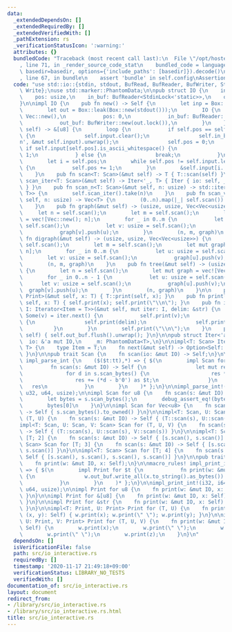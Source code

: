 ```yaml
---
data:
  _extendedDependsOn: []
  _extendedRequiredBy: []
  _extendedVerifiedWith: []
  _pathExtension: rs
  _verificationStatusIcon: ':warning:'
  attributes: {}
  bundledCode: "Traceback (most recent call last):\n  File \"/opt/hostedtoolcache/Python/3.9.0/x64/lib/python3.9/site-packages/onlinejudge_verify/documentation/build.py\"\
    , line 71, in _render_source_code_stat\n    bundled_code = language.bundle(stat.path,\
    \ basedir=basedir, options={'include_paths': [basedir]}).decode()\n  File \"/opt/hostedtoolcache/Python/3.9.0/x64/lib/python3.9/site-packages/onlinejudge_verify/languages/user_defined.py\"\
    , line 67, in bundle\n    assert 'bundle' in self.config\nAssertionError\n"
  code: "use std::io::{stdin, stdout, BufRead, BufReader, BufWriter, StdinLock, StdoutLock,\
    \ Write};\nuse std::marker::PhantomData;\n\npub struct IO {\n    input: Vec<u8>,\n\
    \    pos: usize,\n    in_buf: BufReader<StdinLock<'static>>,\n    out_buf: BufWriter<StdoutLock<'static>>,\n\
    }\n\nimpl IO {\n    pub fn new() -> Self {\n        let inp = Box::leak(Box::new(stdin()));\n\
    \        let out = Box::leak(Box::new(stdout()));\n        IO {\n            input:\
    \ Vec::new(),\n            pos: 0,\n            in_buf: BufReader::new(inp.lock()),\n\
    \            out_buf: BufWriter::new(out.lock()),\n        }\n    }\n    fn scan_bytes(&mut\
    \ self) -> &[u8] {\n        loop {\n            if self.pos == self.input.len()\
    \ {\n                self.input.clear();\n                self.in_buf.read_until(b'\\\
    n', &mut self.input).unwrap();\n                self.pos = 0;\n            } else\
    \ if self.input[self.pos].is_ascii_whitespace() {\n                self.pos +=\
    \ 1;\n            } else {\n                break;\n            }\n        }\n\
    \        let i = self.pos;\n        while self.pos != self.input.len() && !self.input[self.pos].is_ascii_whitespace()\
    \ {\n            self.pos += 1;\n        }\n        &self.input[i..self.pos]\n\
    \    }\n    pub fn scan<T: Scan>(&mut self) -> T { T::scan(self) }\n    pub fn\
    \ scan_iter<T: Scan>(&mut self) -> Iter<'_, T> { Iter { io: self, _m: PhantomData\
    \ } }\n    pub fn scan_n<T: Scan>(&mut self, n: usize) -> std::iter::Take<Iter<'_,\
    \ T>> {\n        self.scan_iter().take(n)\n    }\n    pub fn scan_vec<T: Scan>(&mut\
    \ self, n: usize) -> Vec<T> {\n        (0..n).map(|_| self.scan()).collect()\n\
    \    }\n    pub fn graph(&mut self) -> (usize, usize, Vec<Vec<usize>>) {\n   \
    \     let n = self.scan();\n        let m = self.scan();\n        let mut graph\
    \ = vec![Vec::new(); n];\n        for _ in 0..m {\n            let u: usize =\
    \ self.scan();\n            let v: usize = self.scan();\n            graph[u].push(v);\n\
    \            graph[v].push(u);\n        }\n        (n, m, graph)\n    }\n    pub\
    \ fn digraph(&mut self) -> (usize, usize, Vec<Vec<usize>>) {\n        let n =\
    \ self.scan();\n        let m = self.scan();\n        let mut graph = vec![Vec::new();\
    \ n];\n        for _ in 0..m {\n            let u: usize = self.scan();\n    \
    \        let v: usize = self.scan();\n            graph[u].push(v);\n        }\n\
    \        (n, m, graph)\n    }\n    pub fn tree(&mut self) -> (usize, Vec<Vec<usize>>)\
    \ {\n        let n = self.scan();\n        let mut graph = vec![Vec::new(); n];\n\
    \        for _ in 0..n - 1 {\n            let u: usize = self.scan();\n      \
    \      let v: usize = self.scan();\n            graph[u].push(v);\n          \
    \  graph[v].push(u);\n        }\n        (n, graph)\n    }\n\n    pub fn print<T:\
    \ Print>(&mut self, x: T) { T::print(self, x); }\n    pub fn println<T: Print>(&mut\
    \ self, x: T) { self.print(x); self.print(\"\\n\"); }\n    pub fn iterln<T: Print,\
    \ I: Iterator<Item = T>>(&mut self, mut iter: I, delim: &str) {\n        if let\
    \ Some(v) = iter.next() {\n            self.print(v);\n            for v in iter\
    \ {\n                self.print(delim);\n                self.println(v);\n  \
    \          }\n        }\n        self.print(\"\\n\");\n    }\n    pub fn flush(&mut\
    \ self) { self.out_buf.flush().unwrap(); }\n}\n\npub struct Iter<'a, T> {\n  \
    \  io: &'a mut IO,\n    _m: PhantomData<T>,\n}\n\nimpl<T: Scan> Iterator for Iter<'_,\
    \ T> {\n    type Item = T;\n    fn next(&mut self) -> Option<Self::Item> { Some(self.io.scan())\
    \ }\n}\n\npub trait Scan {\n    fn scan(io: &mut IO) -> Self;\n}\n\nmacro_rules!\
    \ impl_parse_int {\n    ($($t:tt),*) => { $(\n        impl Scan for $t {\n   \
    \         fn scan(s: &mut IO) -> Self {\n                let mut res = 0;\n  \
    \              for d in s.scan_bytes() {\n                    res *= 10;\n   \
    \                 res += (*d - b'0') as $t;\n                }\n             \
    \   res\n            }\n        }\n    )* };\n}\n\nimpl_parse_int!(i32, i64, isize,\
    \ u32, u64, usize);\n\nimpl Scan for u8 {\n    fn scan(s: &mut IO) -> Self {\n\
    \        let bytes = s.scan_bytes();\n        debug_assert_eq!(bytes.len(), 1);\n\
    \        bytes[0]\n    }\n}\n\nimpl Scan for Vec<u8> {\n    fn scan(s: &mut IO)\
    \ -> Self { s.scan_bytes().to_owned() }\n}\n\nimpl<T: Scan, U: Scan> Scan for\
    \ (T, U) {\n    fn scan(s: &mut IO) -> Self { (T::scan(s), U::scan(s)) }\n}\n\n\
    impl<T: Scan, U: Scan, V: Scan> Scan for (T, U, V) {\n    fn scan(s: &mut IO)\
    \ -> Self { (T::scan(s), U::scan(s), V::scan(s)) }\n}\n\nimpl<T: Scan> Scan for\
    \ [T; 2] {\n    fn scan(s: &mut IO) -> Self { [s.scan(), s.scan()] }\n}\n\nimpl<T:\
    \ Scan> Scan for [T; 3] {\n    fn scan(s: &mut IO) -> Self { [s.scan(), s.scan(),\
    \ s.scan()] }\n}\n\nimpl<T: Scan> Scan for [T; 4] {\n    fn scan(s: &mut IO) ->\
    \ Self { [s.scan(), s.scan(), s.scan(), s.scan()] }\n}\n\npub trait Print {\n\
    \    fn print(w: &mut IO, x: Self);\n}\n\nmacro_rules! impl_print_int {\n    ($($t:ty),*)\
    \ => { $(\n        impl Print for $t {\n            fn print(w: &mut IO, x: Self)\
    \ {\n                w.out_buf.write_all(x.to_string().as_bytes()).unwrap();\n\
    \            }\n        }\n    )* };\n}\n\nimpl_print_int!(i32, i64, isize, u32,\
    \ u64, usize);\n\nimpl Print for u8 {\n    fn print(w: &mut IO, x: Self) { w.out_buf.write_all(&[x]).unwrap();\
    \ }\n}\n\nimpl Print for &[u8] {\n    fn print(w: &mut IO, x: Self) { w.out_buf.write_all(x).unwrap();\
    \ }\n}\n\nimpl Print for &str {\n    fn print(w: &mut IO, x: Self) { w.print(x.as_bytes());\
    \ }\n}\n\nimpl<T: Print, U: Print> Print for (T, U) {\n    fn print(w: &mut IO,\
    \ (x, y): Self) { w.print(x); w.print(\" \"); w.print(y); }\n}\n\nimpl<T: Print,\
    \ U: Print, V: Print> Print for (T, U, V) {\n    fn print(w: &mut IO, (x, y, z):\
    \ Self) {\n        w.print(x);\n        w.print(\" \");\n        w.print(y);\n\
    \        w.print(\" \");\n        w.print(z);\n    }\n}\n"
  dependsOn: []
  isVerificationFile: false
  path: src/io_interactive.rs
  requiredBy: []
  timestamp: '2020-11-17 21:49:18+09:00'
  verificationStatus: LIBRARY_NO_TESTS
  verifiedWith: []
documentation_of: src/io_interactive.rs
layout: document
redirect_from:
- /library/src/io_interactive.rs
- /library/src/io_interactive.rs.html
title: src/io_interactive.rs
---
```

